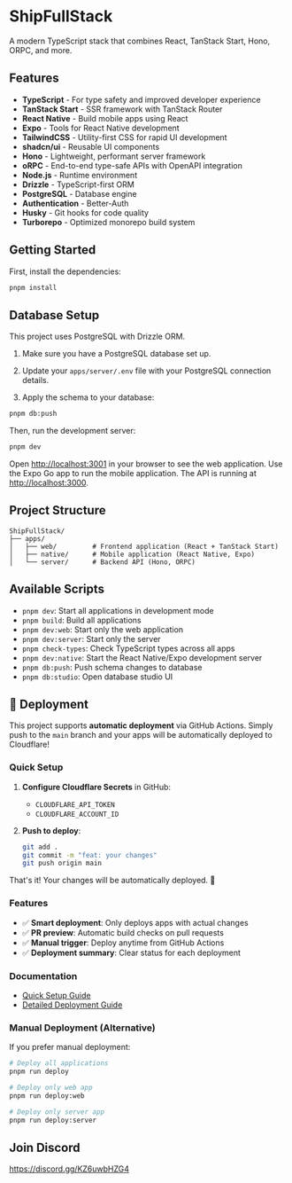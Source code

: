 # ShipFullStack

A modern TypeScript stack that combines React, TanStack Start, Hono, ORPC, and more.

## Features

- **TypeScript** - For type safety and improved developer experience
- **TanStack Start** - SSR framework with TanStack Router
- **React Native** - Build mobile apps using React
- **Expo** - Tools for React Native development
- **TailwindCSS** - Utility-first CSS for rapid UI development
- **shadcn/ui** - Reusable UI components
- **Hono** - Lightweight, performant server framework
- **oRPC** - End-to-end type-safe APIs with OpenAPI integration
- **Node.js** - Runtime environment
- **Drizzle** - TypeScript-first ORM
- **PostgreSQL** - Database engine
- **Authentication** - Better-Auth
- **Husky** - Git hooks for code quality
- **Turborepo** - Optimized monorepo build system

## Getting Started

First, install the dependencies:

```bash
pnpm install
```
## Database Setup

This project uses PostgreSQL with Drizzle ORM.

1. Make sure you have a PostgreSQL database set up.
2. Update your `apps/server/.env` file with your PostgreSQL connection details.

3. Apply the schema to your database:
```bash
pnpm db:push
```


Then, run the development server:

```bash
pnpm dev
```

Open [http://localhost:3001](http://localhost:3001) in your browser to see the web application.
Use the Expo Go app to run the mobile application.
The API is running at [http://localhost:3000](http://localhost:3000).







## Project Structure

```
ShipFullStack/
├── apps/
│   ├── web/         # Frontend application (React + TanStack Start)
│   ├── native/      # Mobile application (React Native, Expo)
│   └── server/      # Backend API (Hono, ORPC)
```

## Available Scripts

- `pnpm dev`: Start all applications in development mode
- `pnpm build`: Build all applications
- `pnpm dev:web`: Start only the web application
- `pnpm dev:server`: Start only the server
- `pnpm check-types`: Check TypeScript types across all apps
- `pnpm dev:native`: Start the React Native/Expo development server
- `pnpm db:push`: Push schema changes to database
- `pnpm db:studio`: Open database studio UI

## 🚀 Deployment

This project supports **automatic deployment** via GitHub Actions. Simply push to the `main` branch and your apps will be automatically deployed to Cloudflare!

### Quick Setup

1. **Configure Cloudflare Secrets** in GitHub:
   - `CLOUDFLARE_API_TOKEN`
   - `CLOUDFLARE_ACCOUNT_ID`

2. **Push to deploy**:
   ```bash
   git add .
   git commit -m "feat: your changes"
   git push origin main
   ```

That's it! Your changes will be automatically deployed. 🎉

### Features

- ✅ **Smart deployment**: Only deploys apps with actual changes
- ✅ **PR preview**: Automatic build checks on pull requests
- ✅ **Manual trigger**: Deploy anytime from GitHub Actions
- ✅ **Deployment summary**: Clear status for each deployment

### Documentation

- [Quick Setup Guide](./.github/SETUP.md)
- [Detailed Deployment Guide](./.github/DEPLOYMENT.md)

### Manual Deployment (Alternative)

If you prefer manual deployment:

```bash
# Deploy all applications
pnpm run deploy

# Deploy only web app
pnpm run deploy:web

# Deploy only server app
pnpm run deploy:server
```

## Join Discord

https://discord.gg/KZ6uwbHZG4
